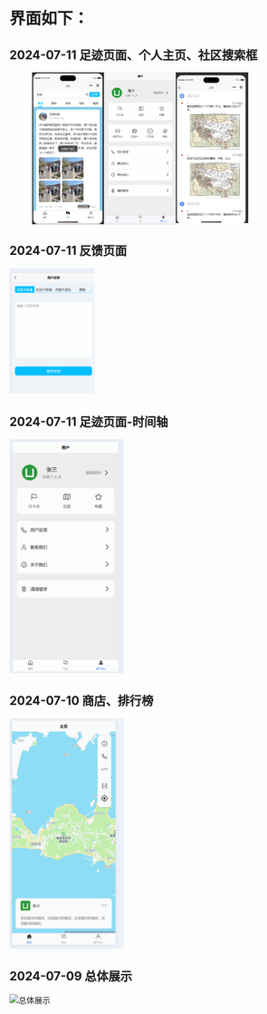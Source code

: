 # 界面如下：

## 2024-07-11 足迹页面、个人主页、社区搜索框

<div style="display: flex; flex-direction: row; padding: 0 40px">
    <img src="./docx/PixPin_2024-07-11_17-43-41.png" alt="社区搜索框" style="width: 30%; height: 30%;"><img src="./docx/PixPin_2024-07-11_17-30-28.png" alt="个人主页" style="width: 30%; height: 30%;"><img src="./docx/PixPin_2024-07-11_17-06-08.png" alt="足迹页面" style="width: 30%; height: 30%;">
</div>

## 2024-07-11 反馈页面

<img src="./docx/PixPin_2024-07-11_03-28-42.png" alt="反馈页面" style="width: 30%; height: 30%;">


## 2024-07-11 足迹页面-时间轴

<img src="./docx/PixPin_2024-07-11_00-42-37.gif" alt="足迹页面-时间轴" style="width: 40%; height: 40%;">


## 2024-07-10 商店、排行榜

<img src="./docx/PixPin_2024-07-10_18-02-16.gif" alt="商店、排行榜" style="width: 40%; height: 40%;">


## 2024-07-09 总体展示

<img src="./docx/PixPin_2024-07-09_23-16-11.gif" alt="总体展示" style="width: 40%; height: 40%;">
